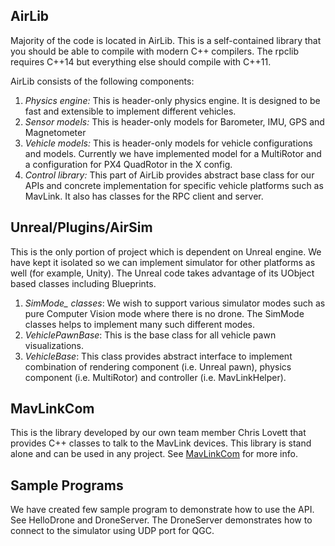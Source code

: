 ## AirLib
Majority of the code is located in AirLib. This is a self-contained library that you should be able to compile with modern C++ compilers. The rpclib requires C++14 but everything else should compile with C++11.

AirLib consists of the following components:
1. *Physics engine:* This is header-only physics engine. It is designed to be fast and extensible to implement different vehicles.
2. *Sensor models:* This is header-only models for Barometer, IMU, GPS and Magnetometer
3. *Vehicle models:* This is header-only models for vehicle configurations and models. Currently we have implemented model for a MultiRotor and a configuration for PX4 QuadRotor in the X config.
4. *Control library:* This part of AirLib provides abstract base class for our APIs and concrete implementation for specific vehicle platforms such as MavLink. It also has classes for the RPC client and server.

## Unreal/Plugins/AirSim
This is the only portion of project which is dependent on Unreal engine. We have kept it isolated so we can implement simulator for other platforms as well (for example, Unity). The Unreal code takes advantage of its UObject based classes including Blueprints.
1. *SimMode_ classes*: We wish to support various simulator modes such as pure Computer Vision mode where there is no drone. The SimMode classes helps to implement many such different modes.
2. *VehiclePawnBase*: This is the base class for all vehicle pawn visualizations.
3. *VehicleBase*: This class provides abstract interface to implement combination of rendering component (i.e. Unreal pawn), physics component (i.e. MultiRotor) and controller (i.e. MavLinkHelper).

## MavLinkCom
This is the library developed by our own team member Chris Lovett that provides C++ classes to talk to the MavLink devices. This library is stand alone and can be used in any project.
See [MavLinkCom](../MavLinkCom/README.md) for more info.

## Sample Programs
We have created few sample program to demonstrate how to use the API. See HelloDrone and DroneServer. The DroneServer demonstrates how to connect to the simulator using UDP port for QGC.
